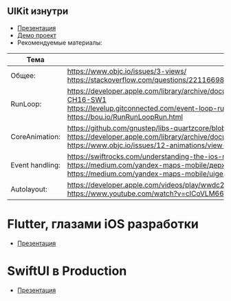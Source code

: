 ## UIKit изнутри
- [Презентация](https://github.com/cocoaheadskz/resources/blob/master/CocoaHeads#1/Amirzhan%20Idryshev%20-%20UIKit%20%D0%B8%D0%B7%D0%BD%D1%83%D1%82%D1%80%D0%B8.pdf)
- [Демо проект](https://github.com/iamirzhan/CHUIKit)
- Рекомендуемые материалы:


| Тема | Ссылки|
|--|--|
| Общее: | https://www.objc.io/issues/3-views/ <br>https://stackoverflow.com/questions/22116698/does-uiapplication-sendevent-execute-in-a-nsrunloop |
| RunLoop: | https://developer.apple.com/library/archive/documentation/Cocoa/Conceptual/Multithreading/RunLoopManagement/RunLoopManagement.html#//apple_ref/doc/uid/10000057i-CH16-SW1 <br>https://levelup.gitconnected.com/event-loop-run-loop-programs-with-and-without-it-5503e28e6a62 <br>https://bou.io/RunRunLoopRun.html |
|CoreAnimation:|https://github.com/gnustep/libs-quartzcore/blob/master/Source/CALayer.m <br> https://developer.apple.com/library/archive/documentation/Cocoa/Conceptual/CoreAnimation_guide/Introduction/Introduction.html#//apple_ref/doc/uid/TP40004514-CH1-SW1 <br>https://www.objc.io/issues/12-animations/view-layer-synergy/|
|Event handling:|https://swiftrocks.com/understanding-the-ios-responder-chain.html <br> https://medium.com/yandex-maps-mobile/держим-удар-с-hittest-542653d51a8c <br>https://medium.com/yandex-maps-mobile/uigesturerecognizer-tutorial-83f2128e479d|
|Autolayout:|https://developer.apple.com/videos/play/wwdc2018/220 <br>https://www.youtube.com/watch?v=cICoVLM665Y|
    
# Flutter, глазами iOS разработки
- [Презентация](https://github.com/cocoaheadskz/resources/blob/master/CocoaHeads#1/Almas%20Adilbek%20-%20Flutter,%20%D0%B3%D0%BB%D0%B0%D0%B7%D0%B0%D0%BC%D0%B8%20iOS%20%D1%80%D0%B0%D0%B7%D1%80%D0%B0%D0%B1%D0%BE%D1%82%D0%BA%D0%B8.pdf)


# SwiftUI в Production
- [Презентация](https://github.com/cocoaheadskz/resources/blob/master/CocoaHeads%231/Bekzat%20Turapbekov%20-%20SwiftUI%20в%20Production.pdf)

 
